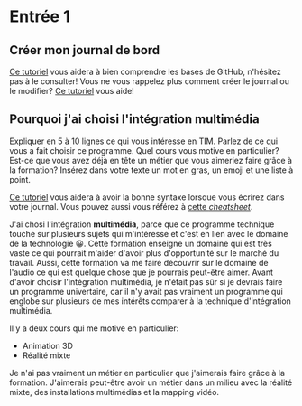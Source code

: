 # Entrée 1
## Créer mon journal de bord
[Ce tutoriel](https://guides.github.com/activities/hello-world/) vous aidera à bien comprendre les bases de GitHub, n'hésitez pas à le consulter!
Vous ne vous rappelez plus comment créer le journal ou le modifier? [Ce tutoriel](https://youtu.be/lX3bpuLK_Sg) vous aide! 

## Pourquoi j'ai choisi l'intégration multimédia
Expliquer en 5 à 10 lignes ce qui vous intéresse en TIM. Parlez de ce qui vous a fait choisir ce programme. Quel cours vous motive en particulier? Est-ce que vous avez déjà en tête un métier que vous aimeriez faire grâce à la formation? Insérez dans votre texte un mot en gras, un emoji et une liste à point. 

[Ce tutoriel](https://guides.github.com/features/mastering-markdown/) vous aidera à avoir la bonne syntaxe lorsque vous écrirez dans votre journal. Vous pouvez aussi vous référez à [cette *cheatsheet*](https://github.com/tchapi/markdown-cheatsheet/blob/master/README.md). 


J'ai chosi l'intégration **multimédia**, parce que ce programme technique touche sur plusieurs sujets qui m'intéresse et c'est en lien avec le domaine de la technologie 😀. Cette formation enseigne un domaine qui est très vaste ce qui pourrait m'aider d'avoir plus d'opportunité sur le marché du travail. Aussi, cette formation va me faire découvrir sur le domaine de l'audio ce qui est quelque chose que je pourrais peut-être aimer. Avant d'avoir choisir l'intégration multimédia, je n'était pas sûr si je devrais faire un programme univertaire, car il n'y avait pas vraiment un programme qui englobe sur plusieurs de mes intérêts comparer à la technique d'intégration multimédia. 

Il y a deux cours qui me motive en particulier:
* Animation 3D
* Réalité mixte

Je n'ai pas vraiment un métier en particulier que j'aimerais faire grâce à la formation. J'aimerais peut-être avoir un métier dans un milieu avec la réalité mixte, des installations multimédias et la mapping vidéo.

